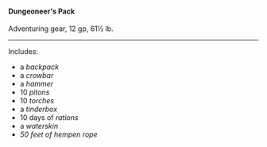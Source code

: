 #### Dungeoneer's Pack

Adventuring gear, 12 gp, 61½ lb.

---

Includes:

- a *backpack*
- a *crowbar*
- a *hammer*
- 10 *pitons*
- 10 *torches*
- a *tinderbox*
- 10 days of *rations*
- a *waterskin*
- *50 feet of hempen rope*